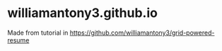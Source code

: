 # williamantony3.github.io
Made from tutorial in https://github.com/williamantony3/grid-powered-resume
